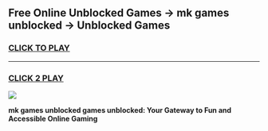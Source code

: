 
## Free Online Unblocked Games → mk games unblocked → Unblocked Games
<h3>
<a href="https://premium.freeplayer.one?title=mk_games_unblocked&ref=21F">CLICK TO PLAY</a></h3>
<hr>

<h3>
<a href="https://premium.freeplayer.one?title=mk_games_unblocked&ref=21F">CLICK 2 PLAY</a>
  
</h3>

<a href="https://premium.freeplayer.one?title=mk_games_unblocked&ref=21F/"><img src="https://clearcache.store/games.png"></a>


**mk games unblocked games unblocked: Your Gateway to Fun and Accessible Online Gaming**
